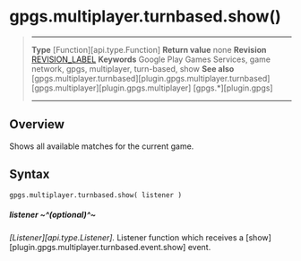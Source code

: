 # gpgs.multiplayer.turnbased.show()

> --------------------- ------------------------------------------------------------------------------------------
> __Type__              [Function][api.type.Function]
> __Return value__      none
> __Revision__          [REVISION_LABEL](REVISION_URL)
> __Keywords__          Google Play Games Services, game network, gpgs, multiplayer, turn-based, show
> __See also__          [gpgs.multiplayer.turnbased][plugin.gpgs.multiplayer.turnbased]
>						[gpgs.multiplayer][plugin.gpgs.multiplayer]
>                       [gpgs.*][plugin.gpgs]
> --------------------- ------------------------------------------------------------------------------------------

## Overview

Shows all available matches for the current game.

## Syntax

	gpgs.multiplayer.turnbased.show( listener )

##### listener ~^(optional)^~
_[Listener][api.type.Listener]._ Listener function which receives a [show][plugin.gpgs.multiplayer.turnbased.event.show] event.